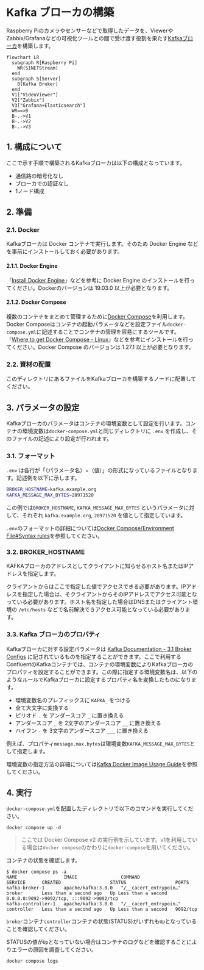 # Kafka ブローカの構築

Raspberry Piのカメラやセンサーなどで取得したデータを、ViewerやZabbix/Grafanaなどの可視化ツールとの間で受け渡す役割を果たす[Kafkaブローカ](https://kafka.apache.org/)を構築します。

```mermaid
flowchart LR
  subgraph R[Raspberry Pi]
    WR(SINETStream)
  end
  subgraph S[Server]
    B[Kafka Broker]
  end
  V1["VideoViewer"]
  V2["Zabbix"]
  V3["Grafana+Elasticsearch"]
  WR==>B
  B-.->V1
  B-.->V2
  B-.->V3
```

## 1. 構成について

ここで示す手順で構築されるKafkaブローカは以下の構成となっています。

* 通信路の暗号化なし
* ブローカでの認証なし
* 1ノード構成

## 2. 準備

### 2.1. Docker

Kafkaブローカは Docker コンテナで実行します。そのため Docker Engine などを事前にインストールしておく必要があります。

#### 2.1.1. Docker Engine

「[Install Docker Engine](https://docs.docker.com/engine/install/)」などを参考に Docker Engine のインストールを行ってください。Dockerのバージョンは 19.03.0 以上が必要となります。

#### 2.1.2. Docker Compose

複数のコンテナをまとめて管理するために[Docker Compose](https://github.com/docker/compose)を利用します。Docker Composeはコンテナの起動パラメータなどを設定ファイル`docker-compose.yml`に記述することでコンテナの管理を容易にするツールです。「[Where to get Docker Compose - Linux](https://github.com/docker/compose#linux)」などを参考にインストールを行ってください。Docker Compose のバージョンは 1.27.1 以上が必要となります。

### 2.2. 資材の配置

このディレクトリにあるファイルをKafkaブローカを構築するノードに配置してください。

## 3. パラメータの設定

Kafkaブローカのパラメータはコンテナの環境変数として設定を行います。コンテナの環境変数は`docker-compose.yml`と同じディレクトリに `.env` を作成し、そのファイルの記述により設定が行われます。

### 3.1. フォーマット

`.env` は各行が「（パラメータ名）=（値）」の形式になっているファイルとなります。記述例を以下に示します。

```bash
BROKER_HOSTNAME=kafka.example.org
KAFKA_MESSAGE_MAX_BYTES=20971520
```

この例では`BROKER_HOSTNAME`, `KAFKA_MESSAGE_MAX_BYTES` というパラメータに対して、それぞれ `kafka.example.org`, `20971520` を値として指定しています。

`.env`のフォーマットの詳細については[Docker Compose/Environment File#Syntax rules](https://docs.docker.com/compose/env-file/#syntax-rules)を参照してください。

### 3.2. BROKER_HOSTNAME

KAFKAブローカのアドレスとしてクライアントに知らせるホスト名またはIPアドレスを指定します。

クライアントからはここで指定した値でアクセスできる必要があります。IPアドレスを指定した場合は、そクライアントからそのIPアドレスでアクセス可能となっている必要があります。ホスト名を指定した場合はDNSまたはクライアント環境の `/etc/hosts` などで名前解決できアクセス可能となっている必要があります。

### 3.3. Kafka ブローカのプロパティ

Kafkaブローカに対する設定パラメータは [Kafka Documentation - 3.1 Broker Configs](https://kafka.apache.org/documentation/#brokerconfigs) に記されているものを指定することができます。ここで利用するConfluentのKafkaコンテナでは、コンテナの環境変数によりKafkaブローカのプロパティを設定することができます。この際に指定する環境変数名は、以下のようなルールでKafkaブローカに設定するプロパティ名を変換したものになります。

* 環境変数名のプレフィックスに `KAFKA_` をつける
* 全て大文字に変換する
* ピリオド `.` を アンダースコア `_` に置き換える
* アンダースコア `_` を 2文字のアンダースコア `__` に置き換える
* ハイフン `-` を 3文字のアンダースコア `___` に置き換える

例えば、プロパティ`message.max.bytes`は環境変数`KAFKA_MESSAGE_MAX_BYTES`として指定します。

環境変数の指定方法の詳細については[Kafka Docker Image Usage Guide](https://github.com/apache/kafka/blob/trunk/docker/examples/README.md#using-environment-variables)を参照してください。


## 4. 実行

`docker-compose.yml`を配置したディレクトリで以下のコマンドを実行してください。

```console
docker compose up -d
```

> ここでは Docker Compose v2 の実行例を示しています。v1を利用している場合は`docker compose`のかわりに`docker-compose`を用いてください。

コンテナの状態を確認します。

```console
$ docker compose ps -a
NAME                 IMAGE                COMMAND                  SERVICE      CREATED                  STATUS                  PORTS
kafka-broker-1       apache/kafka:3.8.0   "/__cacert_entrypoin…"   broker       Less than a second ago   Up Less than a second   0.0.0.0:9092->9092/tcp, :::9092->9092/tcp
kafka-controller-1   apache/kafka:3.8.0   "/__cacert_entrypoin…"   controller   Less than a second ago   Up Less than a second   9092/tcp
```

`broker`コンテナ`controller`コンテナの状態(STATUS)がいずれも`Up`となっていることを確認してください。

STATUSの値が`Up`となっていない場合はコンテナのログなどを確認することによりエラーの原因を調査してください。

```console
docker compose logs
```
